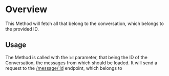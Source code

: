 # Overview
This Method will fetch all that belong to the conversation, which belongs to the
provided ID.

## Usage
The Method is called with the `ìd` parameter, that being the ID of the Conversation,
the messages from which should be loaded. It will send a request to the [/message/:id](../../API/Endpoints/Chat%20Endpoints/Request%20Messages.md) endpoint,
which belongs to 
